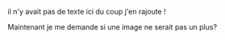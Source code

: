 il n'y avait pas de texte ici du coup j'en rajoute !

Maintenant je me demande si une image ne serait pas un plus?
